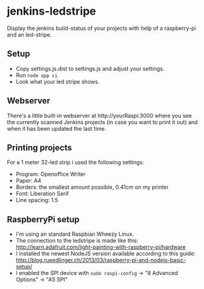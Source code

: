 jenkins-ledstripe
=================

Display the jenkins build-status of your projects with help of a raspberry-pi and an led-stripe.

Setup
-----

* Copy settings.js.dist to settings.js and adjust your settings.
* Run ```node app ci```
* Look what your led stripe shows.

Webserver
---------
There's a little built-in webserver at http://yourRaspi:3000 where you see the currently scanned Jenkins projects (in case you want to print it out) and when it has been updated the last time.

Printing projects
-----------------
For a 1 meter 32-led strip i used the following settings:
* Program: Openoffice Writer
* Paper: A4
* Borders: the smallest amount possible, 0.41cm on my printer
* Font: Liberation Serif
* Line spacing: 1.5

RaspberryPi setup
-----------------
* I'm using an standard Raspbian Wheezy Linux.
* The connection to the ledstripe is made like this: http://learn.adafruit.com/light-painting-with-raspberry-pi/hardware
* I installed the newest NodeJS version available according to this guide: http://blog.rueedlinger.ch/2013/03/raspberry-pi-and-nodejs-basic-setup/
* I enabled the SPI device with ```sudo raspi-config``` -> "8 Advanced Options" -> "A5 SPI"

